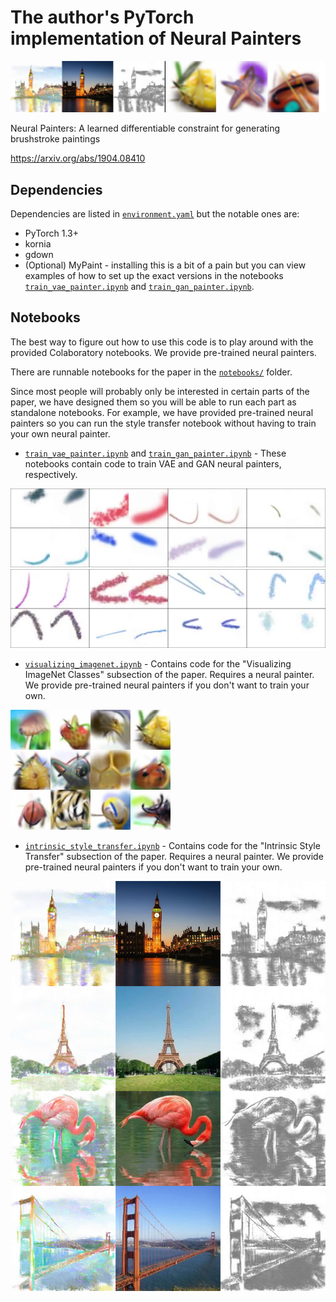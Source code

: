 # The author's PyTorch implementation of Neural Painters

![banner](readme_img/banner.jpg)

Neural Painters: A learned differentiable constraint for generating brushstroke paintings

https://arxiv.org/abs/1904.08410

## Dependencies

Dependencies are listed in [`environment.yaml`](https://github.com/reiinakano/neural-painters-pytorch/tree/master/environment.yaml) but the notable ones are:

* PyTorch 1.3+
* kornia
* gdown
* (Optional) MyPaint - installing this is a bit of a pain but you can view examples of how to set up the exact versions in the notebooks [`train_vae_painter.ipynb`](https://colab.research.google.com/github/reiinakano/neural-painters-pytorch/blob/master/notebooks/train_vae_painter.ipynb) and [`train_gan_painter.ipynb`](https://colab.research.google.com/github/reiinakano/neural-painters-pytorch/blob/master/notebooks/train_gan_painter.ipynb).

## Notebooks

The best way to figure out how to use this code is to play around with the provided Colaboratory notebooks. We provide pre-trained neural painters.

There are runnable notebooks for the paper in the [`notebooks/`](https://github.com/reiinakano/neural-painters-pytorch/tree/master/notebooks) folder.

Since most people will probably only be interested in certain parts of the paper, we have designed them so you will be able to run each part as standalone notebooks. For example, we have provided pre-trained neural painters so you can run the style transfer notebook without having to train your own neural painter.

* [`train_vae_painter.ipynb`](https://colab.research.google.com/github/reiinakano/neural-painters-pytorch/blob/master/notebooks/train_vae_painter.ipynb) and [`train_gan_painter.ipynb`](https://colab.research.google.com/github/reiinakano/neural-painters-pytorch/blob/master/notebooks/train_gan_painter.ipynb) - These notebooks contain code to train VAE and GAN neural painters, respectively.

![vae](readme_img/vae_neural_painter_example.jpg)
![gan](readme_img/gan_neural_painter_example.jpg)

* [`visualizing_imagenet.ipynb`](https://colab.research.google.com/github/reiinakano/neural-painters-pytorch/blob/master/notebooks/visualizing_imagenet.ipynb) - Contains code for the "Visualizing ImageNet Classes" subsection of the paper. Requires a neural painter. We provide pre-trained neural painters if you don't want to train your own.

![visualize_imagenet](readme_img/mix.jpg)

* [`intrinsic_style_transfer.ipynb`](https://colab.research.google.com/github/reiinakano/neural-painters-pytorch/blob/master/notebooks/intrinsic_style_transfer.ipynb) - Contains code for the "Intrinsic Style Transfer" subsection of the paper. Requires a neural painter. We provide pre-trained neural painters if you don't want to train your own.

![intrinsic](readme_img/styletransferstaticdiagram.jpg)
